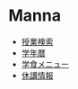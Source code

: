 # Manna

<!-- Google tag (gtag.js) -->
<script async src="https://www.googletagmanager.com/gtag/js?id=G-PKKNCFRTE2"></script>
<script>
  window.dataLayer = window.dataLayer || [];
  function gtag(){dataLayer.push(arguments);}
  gtag('js', new Date());

  gtag('config', 'G-PKKNCFRTE2');
</script>

- [授業検索](./subject-search/)
- [学年暦](./calendar/)
- [学食メニュー](./gakushoku/)
- [休講情報](http://zero3.kyoai.org/kyuko.php)
